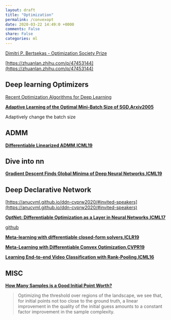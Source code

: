 ```yaml
---
layout: draft
title: "Optimization"
permalink: /convexopt
date: 2020-03-22 14:49:0 +0000
comments: False
share: False
categories: ml
---
```



[Dimitri P. Bertsekas - Optimization Society Prize](https://www.youtube.com/watch?v=T-fSmSqzcqE)

[https://zhuanlan.zhihu.com/p/47453144](https://zhuanlan.zhihu.com/p/47453144)


## Deep learning Optimizers

[Recent Optimization Algorithms for Deep Learning](https://nicklashansen.github.io/)

**[Adaptive Learning of the Optimal Mini-Batch Size of SGD,Arxiv2005](https://arxiv.org/pdf/2005.01097.pdf)**

Adaptively change the batch size


## ADMM

**[Differentiable Linearized ADMM,ICML19](https://arxiv.org/abs/1905.06179)**

## Dive into nn

**[Gradient Descent Finds Global Minima of Deep Neural Networks,ICML19](https://arxiv.org/pdf/1811.03804.pdf)**

## Deep Declarative Network

[https://anucvml.github.io/ddn-cvprw2020/#invited-speakers](https://anucvml.github.io/ddn-cvprw2020/#invited-speakers)

**[OptNet: Differentiable Optimization as a Layer in Neural Networks,ICML17](https://arxiv.org/pdf/1703.00443.pdf)**

[github](https://github.com/locuslab/optnet)



**[Meta-learning with differentiable closed-form solvers,ICLR19](https://openreview.net/forum?id=HyxnZh0ct7)**

**[Meta-Learning with Differentiable Convex Optimization,CVPR19](http://openaccess.thecvf.com/content_CVPR_2019/papers/Lee_Meta-Learning_With_Differentiable_Convex_Optimization_CVPR_2019_paper.pdf)**

**[Learning End-to-end Video Classification with Rank-Pooling,ICML16](http://proceedings.mlr.press/v48/fernando16.pdf)**

## MISC

**[How Many Samples is a Good Initial Point Worth?](https://arxiv.org/pdf/2006.06915.pdf)**

> Optimizing the threshold over regions of the landscape, we
see that, for initial points not too close to the ground truth, a linear improvement
in the quality of the initial guess amounts to a constant factor improvement in the
sample complexity.

